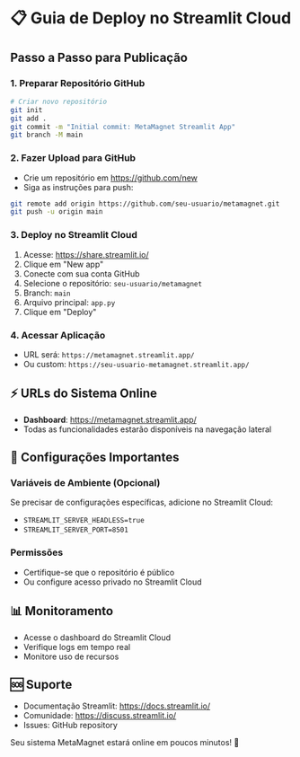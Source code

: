 # 📋 Guia de Deploy no Streamlit Cloud

## Passo a Passo para Publicação

### 1. **Preparar Repositório GitHub**
```bash
# Criar novo repositório
git init
git add .
git commit -m "Initial commit: MetaMagnet Streamlit App"
git branch -M main
```

### 2. **Fazer Upload para GitHub**
- Crie um repositório em https://github.com/new
- Siga as instruções para push:
```bash
git remote add origin https://github.com/seu-usuario/metamagnet.git
git push -u origin main
```

### 3. **Deploy no Streamlit Cloud**
1. Acesse: https://share.streamlit.io/
2. Clique em "New app"
3. Conecte com sua conta GitHub
4. Selecione o repositório: `seu-usuario/metamagnet`
5. Branch: `main`
6. Arquivo principal: `app.py`
7. Clique em "Deploy"

### 4. **Acessar Aplicação**
- URL será: `https://metamagnet.streamlit.app/`
- Ou custom: `https://seu-usuario-metamagnet.streamlit.app/`

## ⚡ URLs do Sistema Online

- **Dashboard**: https://metamagnet.streamlit.app/
- Todas as funcionalidades estarão disponíveis na navegação lateral

## 🔧 Configurações Importantes

### Variáveis de Ambiente (Opcional)
Se precisar de configurações específicas, adicione no Streamlit Cloud:
- `STREAMLIT_SERVER_HEADLESS=true`
- `STREAMLIT_SERVER_PORT=8501`

### Permissões
- Certifique-se que o repositório é público
- Ou configure acesso privado no Streamlit Cloud

## 📊 Monitoramento
- Acesse o dashboard do Streamlit Cloud
- Verifique logs em tempo real
- Monitore uso de recursos

## 🆘 Suporte
- Documentação Streamlit: https://docs.streamlit.io/
- Comunidade: https://discuss.streamlit.io/
- Issues: GitHub repository

Seu sistema MetaMagnet estará online em poucos minutos! 🎉
